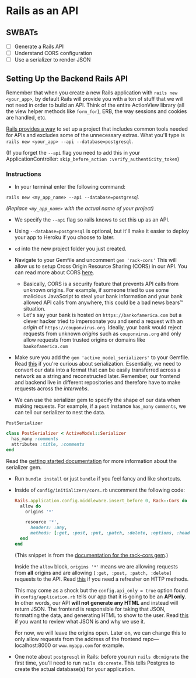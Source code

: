 # Rails as an API

## SWBATs
- [ ] Generate a Rails API
- [ ] Understand CORS configuration
- [ ] Use a serializer to render JSON

## Setting Up the Backend Rails API

Remember that when you create a new Rails application with `rails new <your_app>`, by default Rails will provide you with a ton of stuff that we will not need in order to build an API. Think of the entire ActionView library (all the view helper methods like `form_for`), ERB, the way sessions and cookies are handled, etc.

[Rails provides a way](http://edgeguides.rubyonrails.org/api_app.html) to set up a project that includes common tools needed for APIs and excludes some of the unnecessary extras. What you'll type is `rails new <your_app> --api --database=postgresql`.

(If you forget the `--api` flag you need to add this in your ApplicationController: `skip_before_action :verify_authenticity_token`)

### Instructions

* In your terminal enter the following command:

```
rails new <my_app_name> --api --database=postgresql
```

_(Replace `<my_app_name>` with the actual name of your project)_

* We specify the `--api` flag so rails knows to set this up as an API.

* Using `--database=postgresql` is optional, but it'll make it easier to deploy your app to Heroku if you choose to later.

* `cd` into the new project folder you just created.

* Navigate to your Gemfile and uncomment `gem 'rack-cors'` This will allow us to setup Cross Origin Resource Sharing (CORS) in our API. You can read more about CORS [here](https://en.wikipedia.org/wiki/Cross-origin_resource_sharing).

  * Basically, CORS is a security feature that prevents API calls from unknown origins. For example, if someone tried to use some malicious JavaScript to steal your bank information and your bank allowed API calls from anywhere, this could be a bad news bears™️ situation.
  * Let's say your bank is hosted on `https://bankofamerica.com` but a clever hacker tried to impersonate you and send a request with an *origin* of `https://couponvirus.org`. Ideally, your bank would reject requests from unknown *origins* such as `couponvirus.org` and only allow requests from trusted origins or domains like `bankofamerica.com`

- Make sure you add the `gem 'active_model_serializers'` to your Gemfile. Read [this](https://en.wikipedia.org/wiki/Serialization) if you're curious about serialization. Essentially, we need to convert our data into a format that can be easily transferred across a network as a string and reconstructed later. Remember, our frontend and backend live in different repositories and therefore have to make requests across the _interwebs_.

- We can use the serializer gem to specify the shape of our data when making requests. For example, if a `post` instance `has_many` `comments`, we can tell our serializer to nest the data.

`PostSerializer`

```ruby
class PostSerializer < ActiveModel::Serializer
  has_many :comments
  attributes :title, :comments
end
```

Read the [getting started documentation](https://github.com/rails-api/active_model_serializers/blob/0-10-stable/docs/general/getting_started.md) for more information about the serializer gem.

* Run `bundle install` or just `bundle` if you feel fancy and like shortcuts.

* Inside of `config/initializers/cors.rb` uncomment the following code:

  ```ruby
  Rails.application.config.middleware.insert_before 0, Rack::Cors do
    allow do
      origins '*'

      resource '*',
        headers: :any,
        methods: [:get, :post, :put, :patch, :delete, :options, :head]
    end
  end
  ```

  (This snippet is from the [documentation for the rack-cors gem](https://github.com/cyu/rack-cors).)

  Inside the `allow` block, `origins '*'` means we are allowing requests from **all** origins and are allowing `[:get, :post, :patch, :delete]` requests to the API. Read [this](https://www.w3schools.com/tags/ref_httpmethods.asp) if you need a refresher on HTTP methods.

  This may come as a shock but the `config.api_only = true` option found in `config/application.rb` tells our app that it is going to be an **API only**. In other words, our API **will not generate any HTML** and instead will return JSON. The frontend is responsible for taking that JSON, formatting the data, and generating HTML to show to the user. Read [this](https://www.w3schools.com/js/js_json_intro.asp) if you want to review what JSON is and why we use it.

  For now, we will leave the origins open. Later on, we can change this to only allow requests from the address of the frontend repo––localhost:8000 or `www.myapp.com` for example.

* One note about `postgresql` in Rails: before you run `rails db:migrate` the first time, you'll need to run `rails db:create`. This tells Postgres to create the actual database(s) for your application.
